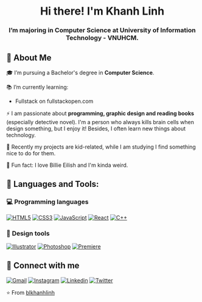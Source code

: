 <h1 align="center">Hi there! I'm Khanh Linh</h1>
<h3 align="center">I’m majoring in Computer Science at University of Information Technology - VNUHCM.</h3>

## **🙋 About Me**

🎓 I’m pursuing a Bachelor's degree in **Computer Science**.

📚 I’m currently learning:
- Fullstack on fullstackopen.com

⚡ I am passionate about **programming, graphic design and reading books** (especially detective novel). I'm a person who always kills brain cells when design something, but I enjoy it! Besides, I often learn new things about technology.

🌸 Recently my projects are kid-related, while I am studying I find something nice to do for them.

👀 Fun fact: I love Billie Eilish and I'm kinda weird.


## 🚀 **Languages and Tools**:

### 💻 **Programming languages**

[![HTML5](https://img.shields.io/badge/-HTML5-E34F26?style=flat&logo=html5&logoColor=white&link=https://github.com/hritik5102)](https://github.com/blkhanhlinh) 
[![CSS3](https://img.shields.io/badge/-CSS3-1572B6?style=flat&logo=css3&link=https://github.com/hritik5102)](https://github.com/blkhanhlinh) 
[![JavaScript](https://img.shields.io/badge/-JavaScript-black?style=flat&logo=javascript&link=https://github.com/hritik5102)](https://github.com/blkhanhlinh) 
[![React](https://img.shields.io/badge/-React-black?style=flat&logo=react&link=https://github.com/hritik5102)](https://github.com/blkhanhlinh) 
[![C++](https://img.shields.io/badge/-C++-00599C?style=flat&logo=c++&link=https://github.com/hritik5102)](https://github.com/blkhanhlinh) 

### 🎨 **Design tools**

[![Illustrator](https://aleen42.github.io/badges/src/illustrator.svg)]() 
[![Photoshop](https://aleen42.github.io/badges/src/photoshop.svg)]() 
[![Premiere](https://aleen42.github.io/badges/src/premiere.svg)]() 


## 💬 **Connect with me**

[![Gmail](https://img.shields.io/badge/-linhbui8103@gmail.com-c14438?style=flat&logo=Gmail&logoColor=white&link=mailto:ashwanicena5@gmail.com)](https://mail.google.com) 
[![Instagram](https://img.shields.io/badge/@blkhanhlinh-E4405F?style=%253Fstyle=flat&logo=instagram&logoColor=white)](www.instagram.com/blkhanhlinh) 
[![Linkedin](https://img.shields.io/badge/blkhanhlinh-0077B5?style=flat&logo=linkedin&logoColor=white)](www.linkedin.com/in/blkhanhlinh)
[![Twitter](https://img.shields.io/badge/-@blkhanhlinh-1ca0f1?style=flat&labelColor=1ca0f1&logo=twitter&logoColor=white&link=https://twitter.com/ashwanisng)](https://twitter.com/blkhanhlinh)


⭐️ From [blkhanhlinh](https://github.com/blkhanhlinh)
